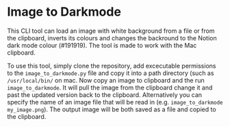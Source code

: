 # Image to Darkmode

This CLI tool can load an image with white background from a file or from the clipboard, inverts its colours and changes the backround to the Notion dark mode colour (#191919). The tool is made to work with the Mac clipboard.

To use this tool, simply clone the repository, add excecutable permissions to the `image_to_darkmode.py` file and copy it into a path directory (such as `/usr/local/bin/` on mac.
Now copy an image to clipboard and the run `image_to_darkmode`. It will pull the image from the clipboard change it and past the updated version back to the clipboard. Alternatively you can specify the name of an image file that will be read in (e.g. `image_to_darkmode my_image.png`). The output image will be both saved as a file and copied to the clipboard.


